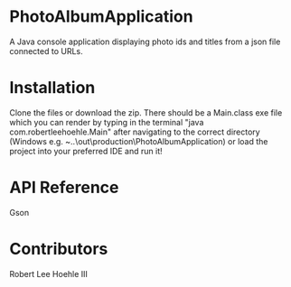 # PhotoAlbumApplication
A Java console application displaying photo ids and titles from a json file connected to URLs.

# Installation
  Clone the files or download the zip.  There should be a Main.class exe file which you can render by typing in the terminal "java com.robertleehoehle.Main" after navigating to the correct directory (Windows e.g. ~\..\out\production\PhotoAlbumApplication) or load the project into your preferred IDE and run it!

# API Reference
  Gson

# Contributors
  Robert Lee Hoehle III

